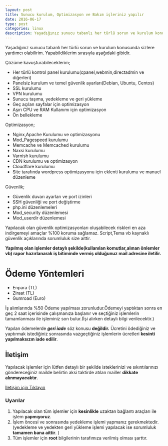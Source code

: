 ```yaml
---
layout: post
title: Sunucu kurulum, Optimizasyon ve Bakım işleriniz yapılır
date: 2016-06-17
type: post
categories: linux
description: Yaşadığınız sunucu tabanlı her türlü sorun ve kurulum konusunda sizlere yardım edebilirim yapabildiklerim aşağıdaki gibidir.
---
```


Yaşadığınız sunucu tabanlı her türlü sorun ve kurulum konusunda sizlere yardımcı olabilirim. Yapabildiklerim sırasıyla aşağıdaki gibidir.

Çözüme kavuşturabileceklerim;

- Her türlü kontrol panel kurulumu(cpanel,webmin,directadmin ve diğerleri)
- Panelsiz kurulum ve temel güvenlik ayarları(Debian, Ubuntu, Centos)
- SSL kurulumu
- VPN kurulumu
- Sunucu taşıma, yedekleme ve geri yükleme
- Geç açılan sayfalar için optimizasyon
- Aşırı CPU ve RAM Kullanımı için optimizasyon
- Ön bellekleme

Optimizasyon;

- Nginx,Apache Kurulumu ve optimizasyonu
- Mod_Pagespeed kurulumu
- Memcache ve Memcached kurulumu
- Naxsi kurulumu
- Varnish kurulumu
- CDN kurulumu ve optimizasyon
- Cloudflare kurulumu
- Site tarafında wordpress optimizasyonu için eklenti kurulumu ve manuel düzenleme

Güvenlik;

- Güvenlik duvarı ayarları ve port izinleri
- SSH güvenliği ve port değiştirme
- php.ini düzenlemeleri
- Mod_security düzenlemesi
- Mod_userdir düzenlemesi

Yapılacak olan güvenlik optimizasyonları oluşabilecek riskleri en aza indirgemeyi amaçlar %100 koruma sağlamaz. Script,Tema vb kaynaklı güvenlik açıklarında sorumluluk size aittir.

**Yapılmış olan işlemler detaylı şekilde(kullanılan komutlar,alınan önlemler vb) rapor hazırlanarak iş bitiminde vermiş olduğunuz mail adresine iletilir.**

# Ödeme Yöntemleri

- Enpara (TL)
- Ziraat (TL)
- Gumroad (Euro)

İş alımlarında %50 Ödeme yapılması zorunludur.Ödemeyi yaptıktan sonra en geç 2 saat içerisinde çalışmanıza başlanır ve seçtiğiniz işlemlerin tamamlanması ile işleminiz son bulur.(İşi alırken detaylı bilgi verilecektir.)

Yapılan ödemelerde _**geri iade**_ söz konusu **değildir.** Ücretini ödediğiniz ve yaptırmak istediğiniz sonrasında vazgeçtiğiniz işlemlerin ücretleri **kesinti yapılmaksızın iade edilir**.

## İletişim

Yapılacak işlemler için lütfen detaylı bir şekilde isteklerinizi ve sıkıntılarınızı göndereceğiniz mailde belirtin aksi taktirde atılan mailler **dikkate alınmayacaktır.**

[İletişim için Tıklayın](https://mertcangokgoz.com/iletisim/)

### Uyarılar

1. Yapılacak olan tüm işlemler için **kesinlikle** uzaktan bağlantı araçları ile işlem **yapmıyoruz**.
2. İşlem öncesi ve sonrasında yedekleme işlemi yapmanız gerekmektedir.(yedekleme ve yedekten geri yükleme işlemi yapılacak ise sorumluluk **tamamen bana aittir**. )
3. Tüm işlemler için **root** bilgilerinin tarafımıza verilmiş olması şarttır.
